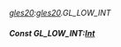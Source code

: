 _[gles20](../../modules/gles20/gles20-module.md):[gles20](../../modules/gles20/gles20-module.md).GL\_LOW\_INT_
##### Const GL\_LOW\_INT:[Int](../../modules/wonkey/wonkey-types-int.md)
